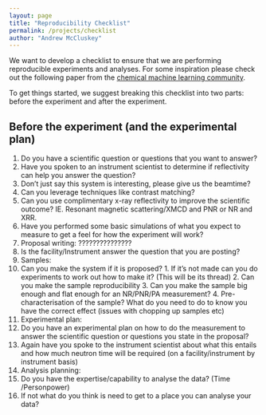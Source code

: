 ```yaml
---
layout: page
title: "Reproducibility Checklist"
permalink: /projects/checklist
author: "Andrew McCluskey"
---
```


We want to develop a checklist to ensure that we are performing reproducible experiments and analyses. 
For some inspiration please check out the following paper from the [chemical machine learning community](https://doi.org/10.1038/s41557-021-00716-z).

To get things started, we suggest breaking this checklist into two parts: before the experiment and after the experiment. 

## Before the experiment (and the experimental plan)

1. Do you have a scientific question or questions that you want to answer?
  1. Have you spoken to an instrument scientist to determine if reflectivity can help you answer the question? 
  2. Don’t just say this system is interesting, please give us the beamtime? 
  3.	Can you leverage techniques like contrast matching?
  4.	Can you use complimentary x-ray reflectivity to improve the scientific outcome? IE. Resonant magnetic scattering/XMCD and PNR or NR and XRR. 
  5.	Have you performed some basic simulations of what you expect to measure to get a feel for how the experiment will work? 
  6.	Proposal writing: ???????????????
  7.	Is the facility/Instrument answer the question that you are posting?
1.	Samples:
  1.	Can you make the system if it is proposed? 
    1.	If it’s not made can you do experiments to work out how to make it? (This will be its thread) 
    2.	Can you make the sample reproducibility
    3.	Can you make the sample big enough and flat enough for an NR/PNR/PA measurement? 
    4.	Pre-characterisation of the sample? What do you need to do to know you have the correct effect (issues with chopping up samples etc) 
1.	Experimental plan: 
  1.	Do you have an experimental plan on how to do the measurement to answer the scientific question or questions you state in the proposal? 
  2.	Again have you spoke to the instrument scientist about what this entails and how much neutron time will be required (on a facility/instrument by instrument basis) 
1.	Analysis planning:
  1.	Do you have the expertise/capability to analyse the data? (Time /Personpower) 
  2.	If not what do you think is need to get to a place you can analyse your data? 
